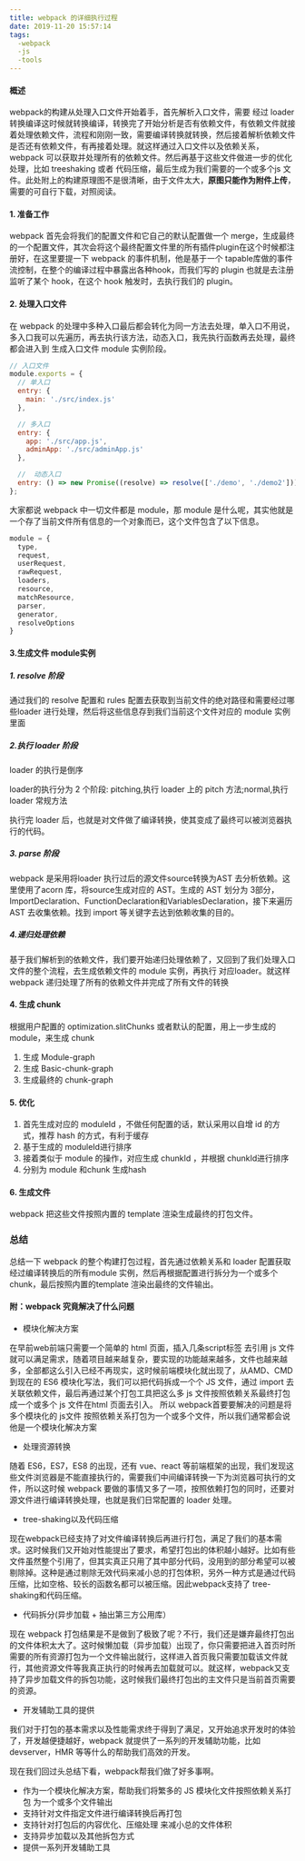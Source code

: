 ```yaml
---
title: webpack 的详细执行过程
date: 2019-11-20 15:57:14
tags:
  -webpack
  -js
  -tools
---
```


#### 概述

webpack的构建从处理入口文件开始着手，首先解析入口文件，需要 经过 loader转换编译这时候就转换编译，转换完了开始分析是否有依赖文件，有依赖文件就接着处理依赖文件，流程和刚刚一致，需要编译转换就转换，然后接着解析依赖文件是否还有依赖文件，有再接着处理。就这样通过入口文件以及依赖关系，webpack 可以获取并处理所有的依赖文件。然后再基于这些文件做进一步的优化处理，比如 treeshaking 或者 代码压缩，最后生成为我们需要的一个或多个js 文件。此处附上的构建原理图不是很清晰，由于文件太大，**原图只能作为附件上传**，需要的可自行下载，对照阅读。

#### 1. 准备工作

webpack 首先会将我们的配置文件和它自己的默认配置做一个 merge，生成最终的一个配置文件，其次会将这个最终配置文件里的所有插件plugin在这个时候都注册好，在这里要提一下 webpack 的事件机制，他是基于一个 tapable库做的事件流控制，在整个的编译过程中暴露出各种hook，而我们写的 plugin 也就是去注册监听了某个 hook，在这个 hook 触发时，去执行我们的 plugin。

#### 2. 处理入口文件

在 webpack 的处理中多种入口最后都会转化为同一方法去处理，单入口不用说，多入口我可以先遍历，再去执行该方法，动态入口，我先执行函数再去处理，最终都会进入到 生成入口文件 module 实例阶段。

```js
// 入口文件
module.exports = {
  // 单入口
  entry: {
    main: './src/index.js'
  },

  // 多入口
  entry: {
    app: './src/app.js',
    adminApp: './src/adminApp.js'
  },

  //  动态入口
  entry: () => new Promise((resolve) => resolve(['./demo', './demo2']))
};
```

大家都说 webpack 中一切文件都是 module，那 module 是什么呢，其实他就是一个存了当前文件所有信息的一个对象而已，这个文件包含了以下信息。

```js
module = {
  type,
  request,
  userRequest,
  rawRequest,
  loaders,
  resource,
  matchResource,
  parser,
  generator,
  resolveOptions
}
```

#### 3.生成文件 module实例

#####   1. resolve 阶段

通过我们的 resolve 配置和 rules 配置去获取到当前文件的绝对路径和需要经过哪些loader 进行处理，然后将这些信息存到我们当前这个文件对应的 module 实例里面

#####   2.执行 loader 阶段

loader 的执行是倒序

loader的执行分为 2 个阶段: pitching,执行 loader 上的 pitch 方法;normal,执行 loader 常规方法

执行完 loader 后，也就是对文件做了编译转换，使其变成了最终可以被浏览器执行的代码。

#####   3. parse 阶段

webpack 是采用将loader 执行过后的源文件source转换为AST 去分析依赖。这里使用了acorn 库，将source生成对应的 AST。生成的 AST 划分为 3部分，ImportDeclaration、FunctionDeclaration和VariablesDeclaration，接下来遍历 AST 去收集依赖。找到 import 等关键字去达到依赖收集的目的。

#####   4.递归处理依赖

基于我们解析到的依赖文件，我们要开始递归处理依赖了，又回到了我们处理入口文件的整个流程，去生成依赖文件的 module 实例，再执行 对应loader。就这样 webpack 递归处理了所有的依赖文件并完成了所有文件的转换

#### 4. 生成 chunk

根据用户配置的 optimization.slitChunks 或者默认的配置，用上一步生成的module，来生成 chunk

1. 生成 Module-graph
2. 生成 Basic-chunk-graph
3. 生成最终的 chunk-graph

#### 5. 优化

1. 首先生成对应的 moduleId ，不做任何配置的话，默认采用以自增 id 的方式，推荐 hash 的方式，有利于缓存
2. 基于生成的 moduleId进行排序
3. 接着类似于 module 的操作，对应生成 chunkId ，并根据 chunkId进行排序
4. 分别为 module 和chunk 生成hash

#### 6. 生成文件

webpack 把这些文件按照内置的 template 渲染生成最终的打包文件。

### 总结

总结一下 webpack 的整个构建打包过程，首先通过依赖关系和 loader 配置获取经过编译转换后的所有module 实例，然后再根据配置进行拆分为一个或多个chunk，最后按照内置的template 渲染出最终的文件输出。



#### 附：webpack 究竟解决了什么问题

- 模块化解决方案

在早前web前端只需要一个简单的 html 页面，插入几条script标签 去引用 js 文件就可以满足需求，随着项目越来越复杂，要实现的功能越来越多，文件也越来越多，全部都这么引入已经不再现实，这时候前端模块化就出现了，从AMD、CMD 到现在的 ES6 模块化写法，我们可以把代码拆成一个个 JS 文件，通过 import 去关联依赖文件，最后再通过某个打包工具把这么多 js 文件按照依赖关系最终打包成一个或多个 js 文件在html 页面去引入。
所以 webpack首要要解决的问题是将多个模块化的 js文件 按照依赖关系打包为一个或多个文件，所以我们通常都会说他是一个模块化解决方案

- 处理资源转换

随着 ES6，ES7，ES8 的出现，还有 vue、react 等前端框架的出现，我们发现这些文件浏览器是不能直接执行的，需要我们中间编译转换一下为浏览器可执行的文件，所以这时候 webpack 要做的事情又多了一项，按照依赖打包的同时，还要对源文件进行编译转换处理，也就是我们日常配置的 loader 处理。

- tree-shaking以及代码压缩

现在webpack已经支持了对文件编译转换后再进行打包，满足了我们的基本需求。这时候我们又开始对性能提出了要求，希望打包出的体积越小越好。比如有些文件虽然整个引用了，但其实真正只用了其中部分代码，没用到的部分希望可以被剔除掉。这种是通过剔除无效代码来减小总的打包体积，另外一种方式是通过代码压缩，比如空格、较长的函数名都可以被压缩。因此webpack支持了 tree-shaking和代码压缩。

- 代码拆分(异步加载 + 抽出第三方公用库）

现在 webpack 打包结果是不是做到了极致了呢？不行，我们还是嫌弃最终打包出的文件体积太大了。这时候懒加载（异步加载）出现了，你只需要把进入首页时所需要的所有资源打包为一个文件输出就行，这样进入首页我只需要加载该文件就行，其他资源文件等我真正执行的时候再去加载就可以。就这样，webpack又支持了异步加载文件的拆包功能，这时候我们最终打包出的主文件只是当前首页需要的资源。

- 开发辅助工具的提供

我们对于打包的基本需求以及性能需求终于得到了满足，又开始追求开发时的体验了，开发越便捷越好，webpack 就提供了一系列的开发辅助功能，比如 devserver，HMR 等等什么的帮助我们高效的开发。

现在我们回过头总结下看，webpack帮我们做了好多事啊。

- 作为一个模块化解决方案，帮助我们将繁多的 JS 模块化文件按照依赖关系打包 为一个或多个文件输出
- 支持针对文件指定文件进行编译转换后再打包
- 支持针对打包后的内容优化、压缩处理
  来减小总的文件体积
- 支持异步加载以及其他拆包方式
- 提供一系列开发辅助工具
